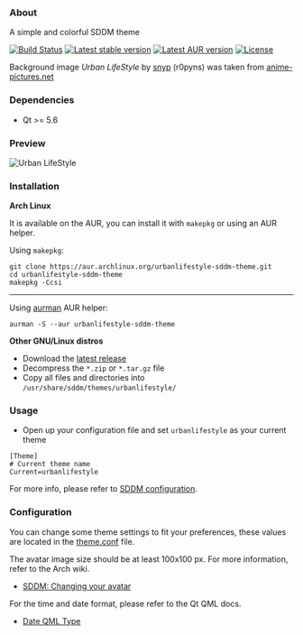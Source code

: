 ### About

A simple and colorful SDDM theme

[![Build Status](https://img.shields.io/travis/AlfredoRamos/urbanlifestyle-sddm-theme.svg?style=flat-square&maxAge=3600)](https://travis-ci.org/AlfredoRamos/urbanlifestyle-sddm-theme) [![Latest stable version](https://img.shields.io/github/tag/AlfredoRamos/urbanlifestyle-sddm-theme.svg?style=flat-square&maxAge=3600&label=stable)](https://github.com/AlfredoRamos/urbanlifestyle-sddm-theme/releases/latest) [![Latest AUR version](https://img.shields.io/aur/version/urbanlifestyle-sddm-theme.svg?style=flat-square&maxAge=3600&label=aur)](https://aur.archlinux.org/packages/urbanlifestyle-sddm-theme/) [![License](https://img.shields.io/github/license/AlfredoRamos/urbanlifestyle-sddm-theme.svg?style=flat-square)](https://raw.githubusercontent.com/AlfredoRamos/urbanlifestyle-sddm-theme/master/LICENSE)

Background image *Urban LifeStyle* by [snyp](http://r0pyns.deviantart.com/) (r0pyns) was taken from [anime-pictures.net](https://anime-pictures.net/pictures/view_post/100739)

### Dependencies
- Qt >= 5.6

### Preview
![Urban LifeStyle](https://raw.githubusercontent.com/AlfredoRamos/urbanlifestyle-sddm-theme/master/images/urbanlifestyle.jpg)

### Installation
**Arch Linux**

It is available on the AUR, you can install it with `makepkg` or using an AUR helper.

Using `makepkg`:

```shell
git clone https://aur.archlinux.org/urbanlifestyle-sddm-theme.git
cd urbanlifestyle-sddm-theme
makepkg -Ccsi
```
___

Using [aurman](https://github.com/polygamma/aurman) AUR helper:

```shell
aurman -S --aur urbanlifestyle-sddm-theme
```

**Other GNU/Linux distros**
- Download the [latest release](https://github.com/AlfredoRamos/urbanlifestyle-sddm-theme/releases/latest)
- Decompress the `*.zip` or `*.tar.gz` file
- Copy all files and directories into `/usr/share/sddm/themes/urbanlifestyle/`

### Usage
- Open up your configuration file and set `urbanlifestyle` as your current theme

```shell
[Theme]
# Current theme name
Current=urbanlifestyle
```

For more info, please refer to [SDDM configuration](https://github.com/sddm/sddm/wiki/0.16.0-Release-Announcement#configuration).

### Configuration
You can change some theme settings to fit your preferences, these values are located in the [theme.conf](https://github.com/AlfredoRamos/urbanlifestyle-sddm-theme/blob/master/theme.conf) file.

The avatar image size should be at least 100x100 px. For more information, refer to the Arch wiki.
- [SDDM: Changing your avatar](https://wiki.archlinux.org/index.php/SDDM#Changing_your_avatar)

For the time and date format, please refer to the Qt QML docs.
- [Date QML Type](https://doc.qt.io/qt-5/qml-qtqml-date.html)
